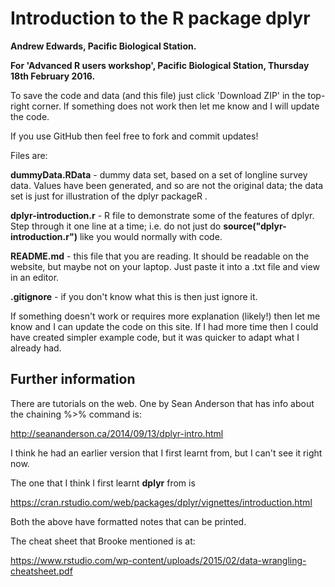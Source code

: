 # Introduction to the R package dplyr

**Andrew Edwards, Pacific Biological Station.**

**For 'Advanced R users workshop', Pacific Biological Station, Thursday 18th February 2016.**

To save the code and data (and this file) just click 'Download ZIP' in the top-right corner. If something does not work then let me know and I will update the code.

If you use GitHub then feel free to fork and commit updates! 

Files are:

**dummyData.RData** - dummy data set, based on a set of longline survey data. Values have been generated, and so are not the original data; the data set is just for illustration of the dplyr packageR .

**dplyr-introduction.r** - R file to demonstrate some of the features of dplyr. Step through it one line at a time; i.e. do not just do **source("dplyr-introduction.r")** like you would normally with code.

**README.md** - this file that you are reading. It should be readable on the website, but maybe not on your laptop. Just paste it into a .txt file and view in an editor. 

**.gitignore** - if you don't know what this is then just ignore it. 

If something doesn't work or requires more explanation (likely!) then let me know and I can update the code on this site. If I had more time then I could have created  simpler example code, but it was quicker to adapt what I already had. 

## Further information 

There are tutorials on the web. One by Sean Anderson that has info about the chaining %>% command is:

<http://seananderson.ca/2014/09/13/dplyr-intro.html>

I think he had an earlier version that I first learnt from, but I can't see it right now.

The one that I think I first learnt **dplyr** from is

<https://cran.rstudio.com/web/packages/dplyr/vignettes/introduction.html> 

Both the above have formatted notes that can be printed.

The cheat sheet that Brooke mentioned is at:

<https://www.rstudio.com/wp-content/uploads/2015/02/data-wrangling-cheatsheet.pdf>



